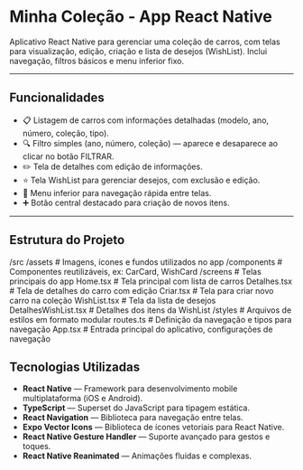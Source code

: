 # Minha Coleção - App React Native

Aplicativo React Native para gerenciar uma coleção de carros, com telas para visualização, edição, criação e lista de desejos (WishList). Inclui navegação, filtros básicos e menu inferior fixo.

---

## Funcionalidades

- 📋 Listagem de carros com informações detalhadas (modelo, ano, número, coleção, tipo).
- 🔍 Filtro simples (ano, número, coleção) — aparece e desaparece ao clicar no botão FILTRAR.
- ✏️ Tela de detalhes com edição de informações.
- ⭐ Tela WishList para gerenciar desejos, com exclusão e edição.
- 📱 Menu inferior para navegação rápida entre telas.
- ➕ Botão central destacado para criação de novos itens.

---

## Estrutura do Projeto

/src
  /assets              # Imagens, ícones e fundos utilizados no app
  /components          # Componentes reutilizáveis, ex: CarCard, WishCard
  /screens             # Telas principais do app
    Home.tsx             # Tela principal com lista de carros
    Detalhes.tsx         # Tela de detalhes do carro com edição
    Criar.tsx            # Tela para criar novo carro na coleção
    WishList.tsx         # Tela da lista de desejos
    DetalhesWishList.tsx # Detalhes dos itens da WishList
  /styles              # Arquivos de estilos em formato modular
  routes.ts            # Definição da navegação e tipos para navegação
  App.tsx              # Entrada principal do aplicativo, configurações de navegação
## Tecnologias Utilizadas

- **React Native** — Framework para desenvolvimento mobile multiplataforma (iOS e Android).
- **TypeScript** — Superset do JavaScript para tipagem estática.
- **React Navigation** — Biblioteca para navegação entre telas.
- **Expo Vector Icons** — Biblioteca de ícones vetoriais para React Native.
- **React Native Gesture Handler** — Suporte avançado para gestos e toques.
- **React Native Reanimated** — Animações fluidas e complexas.
